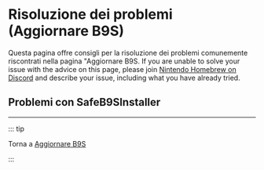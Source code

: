 # Risoluzione dei problemi (Aggiornare B9S)

Questa pagina offre consigli per la risoluzione dei problemi comunemente riscontrati nella pagina "Aggiornare B9S. If you are unable to solve your issue with the advice on this page, please join [Nintendo Homebrew on Discord](https://discord.gg/MWxPgEp) and describe your issue, including what you have already tried.

## Problemi con SafeB9SInstaller

<!--@include: ./_include/troubleshooting-sb9si-firm.md -->

<!--@include: ./_include/troubleshooting-sb9si-common.md -->

<!--@include: ./_include/troubleshooting-get-help-common.md -->

---

::: tip

Torna a [Aggiornare B9S](updating-b9s)

:::

<!--@include: ./_include/troubleshooting-return.md -->
